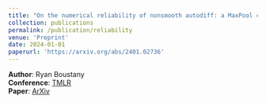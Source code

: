 ```yaml
---
title: "On the numerical reliability of nonsmooth autodiff: a MaxPool case study"
collection: publications
permalink: /publication/reliability
venue: 'Preprint'
date: 2024-01-01
paperurl: 'https://arxiv.org/abs/2401.02736'
---
```


**Author**: Ryan Boustany   
**Conference**: [TMLR](https://jmlr.org/tmlr/)  
**Paper**: [ArXiv](https://arxiv.org/abs/2401.02736)
